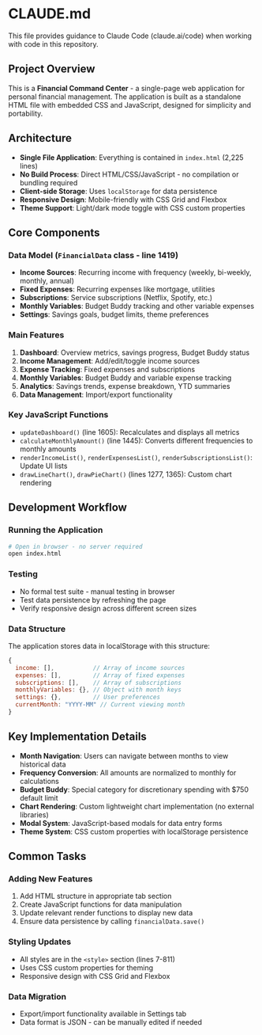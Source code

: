 # CLAUDE.md

This file provides guidance to Claude Code (claude.ai/code) when working with code in this repository.

## Project Overview

This is a **Financial Command Center** - a single-page web application for personal financial management. The application is built as a standalone HTML file with embedded CSS and JavaScript, designed for simplicity and portability.

## Architecture

- **Single File Application**: Everything is contained in `index.html` (2,225 lines)
- **No Build Process**: Direct HTML/CSS/JavaScript - no compilation or bundling required
- **Client-side Storage**: Uses `localStorage` for data persistence
- **Responsive Design**: Mobile-friendly with CSS Grid and Flexbox
- **Theme Support**: Light/dark mode toggle with CSS custom properties

## Core Components

### Data Model (`FinancialData` class - line 1419)
- **Income Sources**: Recurring income with frequency (weekly, bi-weekly, monthly, annual)
- **Fixed Expenses**: Recurring expenses like mortgage, utilities
- **Subscriptions**: Service subscriptions (Netflix, Spotify, etc.)
- **Monthly Variables**: Budget Buddy tracking and other variable expenses
- **Settings**: Savings goals, budget limits, theme preferences

### Main Features
1. **Dashboard**: Overview metrics, savings progress, Budget Buddy status
2. **Income Management**: Add/edit/toggle income sources
3. **Expense Tracking**: Fixed expenses and subscriptions
4. **Monthly Variables**: Budget Buddy and variable expense tracking
5. **Analytics**: Savings trends, expense breakdown, YTD summaries
6. **Data Management**: Import/export functionality

### Key JavaScript Functions
- `updateDashboard()` (line 1605): Recalculates and displays all metrics
- `calculateMonthlyAmount()` (line 1445): Converts different frequencies to monthly amounts
- `renderIncomeList()`, `renderExpensesList()`, `renderSubscriptionsList()`: Update UI lists
- `drawLineChart()`, `drawPieChart()` (lines 1277, 1365): Custom chart rendering

## Development Workflow

### Running the Application
```bash
# Open in browser - no server required
open index.html
```

### Testing
- No formal test suite - manual testing in browser
- Test data persistence by refreshing the page
- Verify responsive design across different screen sizes

### Data Structure
The application stores data in localStorage with this structure:
```javascript
{
  income: [],           // Array of income sources
  expenses: [],         // Array of fixed expenses  
  subscriptions: [],    // Array of subscriptions
  monthlyVariables: {}, // Object with month keys
  settings: {},         // User preferences
  currentMonth: "YYYY-MM" // Current viewing month
}
```

## Key Implementation Details

- **Month Navigation**: Users can navigate between months to view historical data
- **Frequency Conversion**: All amounts are normalized to monthly for calculations
- **Budget Buddy**: Special category for discretionary spending with $750 default limit
- **Chart Rendering**: Custom lightweight chart implementation (no external libraries)
- **Modal System**: JavaScript-based modals for data entry forms
- **Theme System**: CSS custom properties with localStorage persistence

## Common Tasks

### Adding New Features
1. Add HTML structure in appropriate tab section
2. Create JavaScript functions for data manipulation
3. Update relevant render functions to display new data
4. Ensure data persistence by calling `financialData.save()`

### Styling Updates
- All styles are in the `<style>` section (lines 7-811)
- Uses CSS custom properties for theming
- Responsive design with CSS Grid and Flexbox

### Data Migration
- Export/import functionality available in Settings tab
- Data format is JSON - can be manually edited if needed